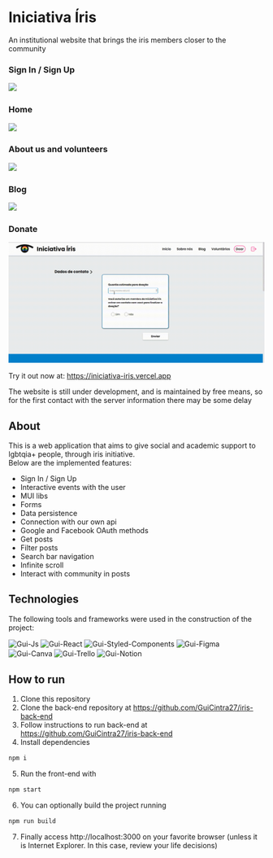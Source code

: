 # Iniciativa Íris

An institutional website that brings the iris members closer to the community 

### Sign In / Sign Up

<img src="./src/assets/GIFs/sign%20up%20and%20sign%20in.gif" />

### Home

<img src="./src/assets/GIFs/Home%20page.gif" />

### About us and volunteers

<img src="./src/assets/GIFs/About%20us%20and%20volunteers.gif" />

### Blog

<img src="./src/assets/GIFs/Blog.gif" /><br/>

### Donate

<img src="./src/assets/GIFs/Donate.gif" /><br/>

Try it out now at: https://iniciativa-iris.vercel.app

The website is still under development, and is maintained by free means, so for the first contact with the server information there may be some delay

## About

This is a web application that aims to give social and academic support to lgbtqia+ people, through iris initiative.\
Below are the implemented features:

-   Sign In / Sign Up
-   Interactive events with the user
-   MUI libs
-   Forms
-   Data persistence
-   Connection with our own api
-   Google and Facebook OAuth methods
-   Get posts
-   Filter posts
-   Search bar navigation
-   Infinite scroll
-   Interact with community in posts

## Technologies

The following tools and frameworks were used in the construction of the project: <br/>

<div style="display: inline_block"> 
        <img align="center" alt="Gui-Js" height="30" src="https://img.shields.io/badge/JavaScript-F7DF1E?style=for-the-badge&logo=JavaScript&logoColor=white">
        <img align="center" alt="Gui-React" height="30" src="https://img.shields.io/badge/React-20232A?style=for-the-badge&logo=react&logoColor=61DAFB">
        <img align="center" alt="Gui-Styled-Components" height="30" src="https://img.shields.io/badge/styled--components-DB7093?style=for-the-badge&logo=styled-components&logoColor=white">  
        <img align="center" alt="Gui-Figma" height="30" src="https://img.shields.io/badge/Figma-F24E1E?style=for-the-badge&logo=figma&logoColor=white">
        <img align="center" alt="Gui-Canva" height="30" src="https://img.shields.io/badge/Canva-%2300C4CC.svg?&style=for-the-badge&logo=Canva&logoColor=white">
        <img align="center" alt="Gui-Trello" height="30" src="https://img.shields.io/badge/Trello-0052CC?style=for-the-badge&logo=trello&logoColor=white">
        <img align="center" alt="Gui-Notion" height="30" src="https://img.shields.io/badge/Notion-000000?style=for-the-badge&logo=notion&logoColor=white">
</div>

## How to run

1. Clone this repository
2. Clone the back-end repository at https://github.com/GuiCintra27/iris-back-end
3. Follow instructions to run back-end at https://github.com/GuiCintra27/iris-back-end
4. Install dependencies
```bash
npm i
```
5. Run the front-end with
```bash
npm start
```
6. You can optionally build the project running
```bash
npm run build
```
7. Finally access http://localhost:3000 on your favorite browser (unless it is Internet Explorer. In this case, review your life decisions)
